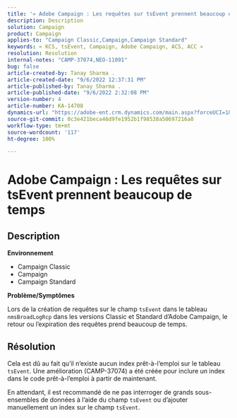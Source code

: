 ```yaml
---
title: '« Adobe Campaign : Les requêtes sur tsEvent prennent beaucoup de temps »'
description: Description
solution: Campaign
product: Campaign
applies-to: "Campaign Classic,Campaign,Campaign Standard"
keywords: « KCS, tsEvent, Campaign, Adobe Campaign, ACS, ACC »
resolution: Resolution
internal-notes: "CAMP-37074,NEO-11091"
bug: false
article-created-by: Tanay Sharma .
article-created-date: "9/6/2022 12:37:31 PM"
article-published-by: Tanay Sharma .
article-published-date: "9/6/2022 2:32:08 PM"
version-number: 4
article-number: KA-14708
dynamics-url: "https://adobe-ent.crm.dynamics.com/main.aspx?forceUCI=1&pagetype=entityrecord&etn=knowledgearticle&id=a03690ab-e02d-ed11-9db1-002248086735"
source-git-commit: 0c3e421beca46d9fe1952b1f98538a50697216a0
workflow-type: tm+mt
source-wordcount: '117'
ht-degree: 100%

---
```


# Adobe Campaign : Les requêtes sur tsEvent prennent beaucoup de temps

## Description


<b>Environnement</b>

- Campaign Classic
- Campaign
- Campaign Standard




<b>Problème/Symptômes</b>

Lors de la création de requêtes sur le champ `tsEvent` dans le tableau `nmsBroadLogRcp` dans les versions Classic et Standard d’Adobe Campaign, le retour ou l’expiration des requêtes prend beaucoup de temps.


## Résolution


Cela est dû au fait qu’il n’existe aucun index prêt-à-l’emploi sur le tableau `tsEvent`. Une amélioration (CAMP-37074) a été créée pour inclure un index dans le code prêt-à-l’emploi à partir de maintenant.

En attendant, il est recommandé de ne pas interroger de grands sous-ensembles de données à l’aide du champ `tsEvent` ou d’ajouter manuellement un index sur le champ `tsEvent`.
